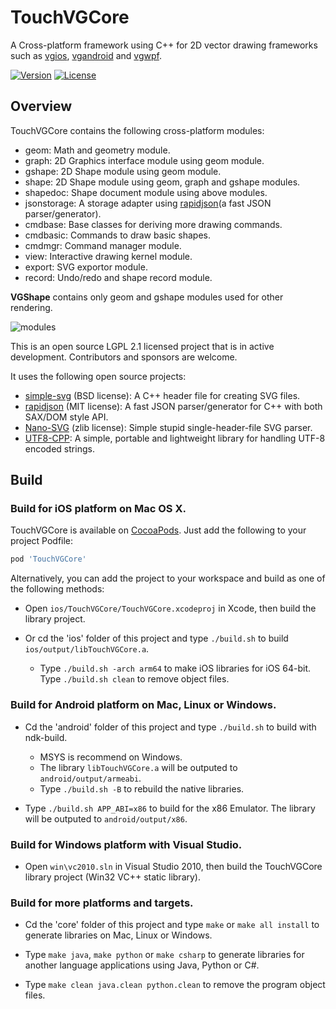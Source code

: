 # TouchVGCore

A Cross-platform framework using C++ for 2D vector drawing frameworks such as [vgios](https://github.com/rhcad/vgios), [vgandroid](https://github.com/rhcad/vgandroid) and [vgwpf](https://github.com/rhcad/vgwpf).

[![Version](http://img.shields.io/cocoapods/v/TouchVGCore.svg)](http://cocoadocs.org/docsets/TouchVGCore/)
[![License](http://img.shields.io/cocoapods/l/TouchVGCore.svg)](LICENSE.md)

## Overview

TouchVGCore contains the following cross-platform modules:

- geom: Math and geometry module.
- graph: 2D Graphics interface module using geom module.
- gshape: 2D Shape module using geom module.
- shape: 2D Shape module using geom, graph and gshape modules.
- shapedoc: Shape document module using above modules.
- jsonstorage: A storage adapter using [rapidjson](https://github.com/Kanma/rapidjson)(a fast JSON parser/generator).
- cmdbase: Base classes for deriving more drawing commands.
- cmdbasic: Commands to draw basic shapes.
- cmdmgr: Command manager module.
- view: Interactive drawing kernel module.
- export: SVG exportor module.
- record: Undo/redo and shape record module.

**VGShape** contains only geom and gshape modules used for other rendering.

![modules](http://touchvg.github.io/images/core.svg)

This is an open source LGPL 2.1 licensed project that is in active development. Contributors and sponsors are welcome.

It uses the following open source projects:

- [simple-svg](http://code.google.com/p/simple-svg) (BSD license): A C++ header file for creating SVG files.
- [rapidjson](https://github.com/Kanma/rapidjson) (MIT license): A fast JSON parser/generator for C++ with both SAX/DOM style API.
- [Nano-SVG](https://github.com/memononen/nanosvg) (zlib license): Simple stupid single-header-file SVG parser.
- [UTF8-CPP](http://sourceforge.net/projects/utfcpp/): A simple, portable and lightweight library for handling UTF-8 encoded strings.

## Build

### Build for **iOS** platform on Mac OS X.

TouchVGCore is available on [CocoaPods](http://cocoapods.org). Just add the following to your project Podfile:

```ruby
pod 'TouchVGCore'
```

Alternatively, you can add the project to your workspace and build as one of the following methods:

- Open `ios/TouchVGCore/TouchVGCore.xcodeproj` in Xcode, then build the library project.

- Or cd the 'ios' folder of this project and type `./build.sh` to build `ios/output/libTouchVGCore.a`.
   - Type `./build.sh -arch arm64` to make iOS libraries for iOS 64-bit. Type `./build.sh clean` to remove object files.

### Build for **Android** platform on Mac, Linux or Windows.

- Cd the 'android' folder of this project and type `./build.sh` to build with ndk-build.
  - MSYS is recommend on Windows.
  - The library `libTouchVGCore.a` will be outputed to `android/output/armeabi`.
  - Type `./build.sh -B` to rebuild the native libraries.

- Type `./build.sh APP_ABI=x86` to build for the x86 Emulator. The library will be outputed to `android/output/x86`.

### Build for **Windows** platform with Visual Studio.

- Open `win\vc2010.sln` in Visual Studio 2010, then build the TouchVGCore library project (Win32 VC++ static library).
   
### Build for more platforms and targets.

- Cd the 'core' folder of this project and type `make` or `make all install` to generate libraries on Mac, Linux or Windows.

- Type `make java`, `make python` or `make csharp` to generate libraries for another language applications using Java, Python or C#.

- Type `make clean java.clean python.clean` to remove the program object files.
